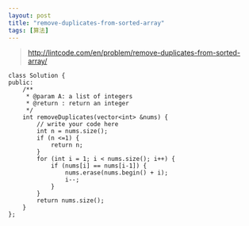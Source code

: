 ```yaml
---
layout: post
title: "remove-duplicates-from-sorted-array"
tags: [算法]
---
```


> http://lintcode.com/en/problem/remove-duplicates-from-sorted-array/



	class Solution {
	public:
	    /**
	     * @param A: a list of integers
	     * @return : return an integer
	     */
	    int removeDuplicates(vector<int> &nums) {
	        // write your code here
	        int n = nums.size();
	        if (n <=1) {
	            return n;
	        }
	        for (int i = 1; i < nums.size(); i++) {
	            if (nums[i] == nums[i-1]) {
	                nums.erase(nums.begin() + i);
	                i--;
	            }
	        }
	        return nums.size();
	    }
	};
	
